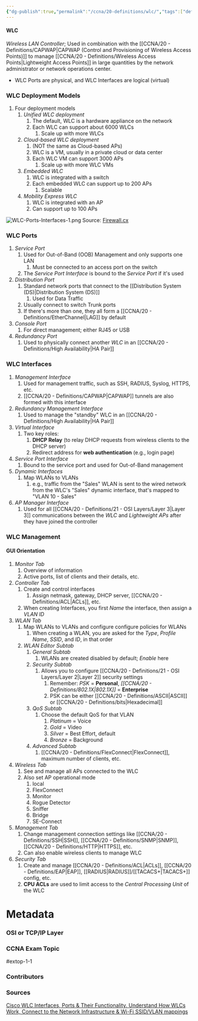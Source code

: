 ```yaml
---
{"dg-publish":true,"permalink":"/ccna/20-definitions/wlc/","tags":["defs_ccna"],"created":"2023-11-05T10:55:11.000-08:00","updated":"2023-11-11T11:53:18.000-08:00"}
---
```


#### WLC
*Wireless LAN Controller*; Used in combination with the [[CCNA/20 - Definitions/CAPWAP\|CAPWAP (Control and Provisioning of Wireless Access Points)]] to manage [[CCNA/20 - Definitions/Wireless Access Points\|Lightweight Access Points]] in large quantities by the network administrator or network operations center. 
- WLC Ports are physical, and WLC Interfaces are logical (virtual)

### WLC Deployment Models
1. Four deployment models 
	1. *Unified WLC deployment*
		1. The default, WLC is a hardware appliance on the network
		2. Each WLC can support about 6000 WLCs
			1. Scale up with more WLCs
	2. *Cloud-based WLC deployment*
		1. (NOT the same as Cloud-based APs)
		2. WLC is a VM, usually in a private cloud or data center
		3. Each WLC VM can support 3000 APs
			1. Scale up with more WLC VMs
	3. *Embedded WLC*
		1. WLC is integrated with a switch
		2. Each embedded WLC can support up to 200 APs
			1. Scalable
	4. *Mobility Express WLC*
		1. WLC is integrated with an AP
		2. Can support up to 100 APs

![WLC-Ports-Interfaces-1.png](/img/user/Attachments/WLC-Ports-Interfaces-1.png)
Source: [Firewall.cx](https://www.firewall.cx/cisco/cisco-wireless/cisco-wireless-controllers-interfaces-ports-functionality.html)
### WLC Ports
1. *Service Port*
	1. Used for Out-of-Band (OOB) Management and only supports one LAN
		1. Must be connected to an access port on the switch
	2. The *Service Port Interface* is bound to the *Service Port* if it's used
2. *Distribution Port*
	1. Standard network ports that connect to the [[Distribution System (DS)\|Distribution System (DS)]]
		1. Used for Data Traffic
	2. Usually connect to switch Trunk ports
	3. If there's more than one, they all form a [[CCNA/20 - Definitions/EtherChannel\|LAG]] by default
3. *Console Port*
	1. For direct management; either RJ45 or USB
4. *Redundancy Port*
	1. Used to physically connect another *WLC* in an [[CCNA/20 - Definitions/High Availability\|HA Pair]]

### WLC Interfaces
1. *Management Interface*
	1. Used for management traffic, such as SSH, RADIUS, Syslog, HTTPS, etc.
	2. [[CCNA/20 - Definitions/CAPWAP\|CAPWAP]] tunnels are also formed with this interface
2. *Redundancy Management Interface*
	1. Used to manage the "standby" WLC in an [[CCNA/20 - Definitions/High Availability\|HA Pair]]
3. *Virtual Interface*
	1. Two key roles:
		1. **DHCP Relay** (to relay DHCP requests from wireless clients to the DHCP server)
		2. Redirect address for **web authentication** (e.g., login page)
4. *Service Port Interface*
	1. Bound to the service port and used for Out-of-Band management
5. *Dynamic Interfaces*
	1. Map WLANs to VLANs
		1. e.g., traffic from the "Sales" WLAN is sent to the wired network from the WLC's "Sales" dynamic interface, that's mapped to "VLAN 10 - Sales"
6. *AP Manager Interface*
	1. Used for all [[CCNA/20 - Definitions/21 - OSI Layers/Layer 3\|Layer 3]] communications between the *WLC* and *Lightweight APs* after they have joined the controller

### WLC Management
#### GUI Orientation
1. *Monitor Tab*
	1. Overview of information
	2. Active ports, list of clients and their details, etc.
2. *Controller Tab*
	1. Create and control interfaces
		1. Assign netmask, gateway, DHCP server, [[CCNA/20 - Definitions/ACL\|ACLs]], etc.
	2. When creating Interfaces, you first *Name* the interface, then assign a *VLAN ID*
3. *WLAN Tab*
	1. Map WLANs to VLANs and configure configure policies for WLANs
		1. When creating a WLAN, you are asked for the *Type*, *Profile Name*, *SSID*, and *ID*, in that order
	2. *WLAN Editor Subtab*
		1. *General Subtab*
			1. WLANs are created disabled by default; *Enable* here
		2. *Security Subtab*
			1. Allows you to configure [[CCNA/20 - Definitions/21 - OSI Layers/Layer 2\|Layer 2]] security settings
				1. Remember: *PSK* = **Personal**, *[[CCNA/20 - Definitions/802.1X\|802.1X]]* = **Enterprise**
				2. PSK can be either [[CCNA/20 - Definitions/ASCII\|ASCII]] or [[CCNA/20 - Definitions/bits\|Hexadecimal]]
		3. *QoS Subtab*
			1. Choose the default QoS for that VLAN
				1. *Platinum* = Voice
				2. *Gold* = Video
				3. *Silver* = Best Effort, default
				4. *Bronze* = Background
		4. *Advanced Subtab*
			1. [[CCNA/20 - Definitions/FlexConnect\|FlexConnect]], maximum number of clients, etc.
4. *Wireless Tab*
	1. See and manage all APs connected to the WLC
	2. Also set AP operational mode
		1. local
		2. FlexConnect
		3. Monitor
		4. Rogue Detector
		5. Sniffer
		6. Bridge
		7. SE-Connect
5. *Management Tab*
	1. Change management connection settings like [[CCNA/20 - Definitions/SSH\|SSH]], [[CCNA/20 - Definitions/SNMP\|SNMP]], [[CCNA/20 - Definitions/HTTP\|HTTPS]], etc.
	2. Can also enable wireless clients to manage WLC
6. *Security Tab*
	1. Create and manage [[CCNA/20 - Definitions/ACL\|ACLs]], [[CCNA/20 - Definitions/EAP\|EAP]], [[RADIUS\|RADIUS]]/[[TACACS+\|TACACS+]] config, etc.
	2. **CPU ACLs** are used to limit access to the *Central Processing Unit* of the WLC


# Metadata
### OSI or TCP/IP Layer

### CCNA Exam Topic
#extop-1-1 
### Contributors

### Sources
[Cisco WLC Interfaces, Ports & Their Functionality. Understand How WLCs Work, Connect to the Network Infrastructure & Wi-Fi SSID/VLAN mappings](https://www.firewall.cx/cisco/cisco-wireless/cisco-wireless-controllers-interfaces-ports-functionality.html)